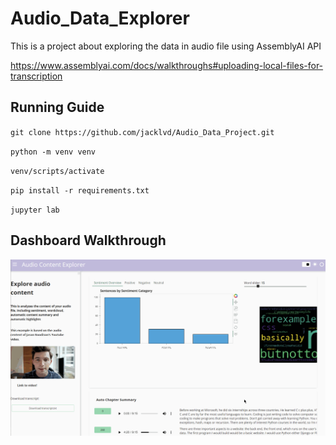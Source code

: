 # Audio_Data_Explorer

This is a project about exploring the data in audio file using AssemblyAI API

https://www.assemblyai.com/docs/walkthroughs#uploading-local-files-for-transcription

## Running Guide

`git clone https://github.com/jacklvd/Audio_Data_Project.git`

`python -m venv venv`

`venv/scripts/activate`

`pip install -r requirements.txt`

`jupyter lab`

## Dashboard Walkthrough

<img src='walkthrough.gif' title='Video Walkthrough' width='' alt='Video Walkthrough' />

